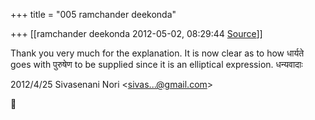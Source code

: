 +++
title = "005 ramchander deekonda"

+++
[[ramchander deekonda	2012-05-02, 08:29:44 [Source](https://groups.google.com/g/bvparishat/c/nAvAXJnYApc)]]



Thank you very much for the explanation. It is now clear as to how धार्यते goes with पुरुषेण to be supplied since it is an elliptical expression. धन्यवादाः  
  

2012/4/25 Sivasenani Nori \<[sivas...@gmail.com]()\>




